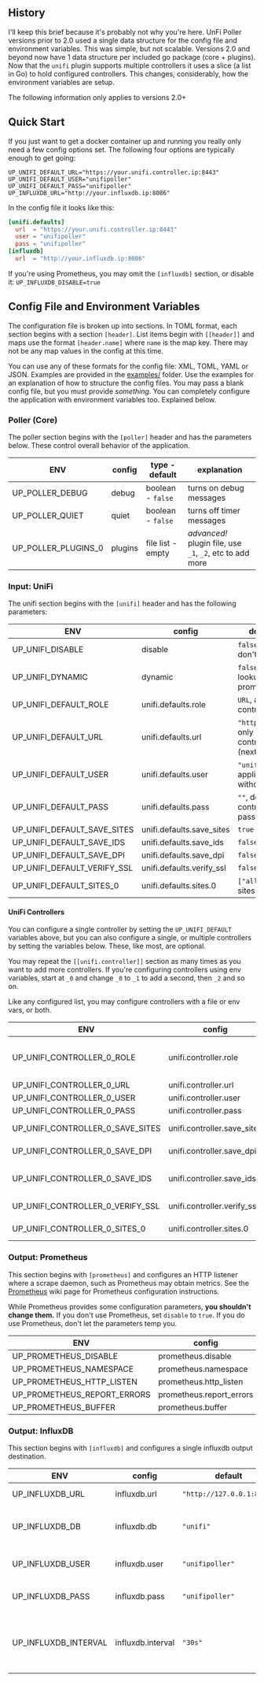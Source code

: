 ## History

I'll keep this brief because it's probably not why you're here. UnFi Poller versions
prior to 2.0 used a single data structure for the config file and environment
variables. This was simple, but not scalable. Versions 2.0 and beyond now have 1
data structure per included go package (core + plugins). Now that the `unifi` plugin
supports multiple controllers it uses a slice (a list in Go) to hold configured
controllers. This changes, considerably, how the environment variables are setup.

The following information only applies to versions 2.0+

## Quick Start

If you just want to get a docker container up and running you really only need a few
config options set. The following four options are typically enough to get going:

```shell
UP_UNIFI_DEFAULT_URL="https://your.unifi.controller.ip:8443"
UP_UNIFI_DEFAULT_USER="unifipoller"
UP_UNIFI_DEFAULT_PASS="unifipoller"
UP_INFLUXDB_URL="http://your.influxdb.ip:8086"
```

In the config file it looks like this:

```toml
[unifi.defaults]
  url  = "https://your.unifi.controller.ip:8443"
  user = "unifipoller"
  pass = "unifipoller"
[influxdb]
  url  = "http://your.influxdb.ip:8086"
```

If you're using Prometheus, you may omit the `[influxdb]` section, or disable it:
`UP_INFLUXDB_DISABLE=true`

## Config File and Environment Variables

The configuration file is broken up into sections. In TOML format, each section begins
with a section `[header]`. List items begin with `[[header]]` and maps use the
format `[header.name]` where `name` is the map key. There may not be any map values
in the config at this time.

You can use any of these formats for the config file: XML, TOML, YAML or JSON.
Examples are provided in the [examples/](../../tree/master/examples) folder.
Use the examples for an explanation of how to structure the config files.
You may pass a blank config file, but you must provide _something_. You can
completely configure the application with environment variables too. Explained below.

### Poller (Core)

The poller section begins with the `[poller]` header and has the parameters below.
These control overall behavior of the application.

|ENV|config|type - default|explanation|
|---|---|---|---|
UP_POLLER_DEBUG|debug|boolean - `false`|turns on debug messages|
UP_POLLER_QUIET|quiet|boolean - `false`|turns off timer messages|
UP_POLLER_PLUGINS_0|plugins|file list - empty|_advanced!_ plugin file, use `_1`, `_2`, etc to add more|

### Input: UniFi

The unifi section begins with the `[unifi]` header and has the following parameters:

|ENV|config|default, explanation|
|---|---|---|
UP_UNIFI_DISABLE|disable|`false`, turns off this input. don't do that!|
UP_UNIFI_DYNAMIC|dynamic|`false`, enables dynamic lookups (from prometheus)|
UP_UNIFI_DEFAULT_ROLE|unifi.defaults.role|`URL`, allows grouping controllers|
UP_UNIFI_DEFAULT_URL|unifi.defaults.url|`"https://127.0.0.1:8443"`, only applies if no controllers are defined (next section)|
UP_UNIFI_DEFAULT_USER|unifi.defaults.user|`"unifipoller"`, default applies to any controller without a username|
UP_UNIFI_DEFAULT_PASS|unifi.defaults.pass|`""`, default applies to any controller without a password|
UP_UNIFI_DEFAULT_SAVE_SITES|unifi.defaults.save_sites|`true`|
UP_UNIFI_DEFAULT_SAVE_IDS|unifi.defaults.save_ids|`false`|Only works with InfluxDB, and not very useful|
UP_UNIFI_DEFAULT_SAVE_DPI|unifi.defaults.save_dpi|`false`|
UP_UNIFI_DEFAULT_VERIFY_SSL|unifi.defaults.verify_ssl|`false`|
UP_UNIFI_DEFAULT_SITES_0|unifi.defaults.sites.0|`["all"]`, specify more sites with `_1`, `_2`, etc.|

#### UniFi Controllers

You can configure a single controller by setting the `UP_UNIFI_DEFAULT` variables above, but you can also
configure a single, or multiple controllers by setting the variables below.
These, like most, are optional.

You may repeat the `[[unifi.controller]]` section as many times as you want to add more controllers.
If you're configuring controllers using env variables, start at `_0` and change `_0` to `_1` to add a
second, then `_2` and so on.

Like any configured list, you may configure controllers with a file or env vars, or both.

|ENV|config|default, explanation|
|---|---|---|
UP_UNIFI_CONTROLLER_0_ROLE|unifi.controller.role|`URL`, allows grouping controllers, default applies to any controller without a role|
UP_UNIFI_CONTROLLER_0_URL|unifi.controller.url|`"https://127.0.0.1:8443"`|
UP_UNIFI_CONTROLLER_0_USER|unifi.controller.user|`"unifipoller"`|
UP_UNIFI_CONTROLLER_0_PASS|unifi.controller.pass|`""`|
UP_UNIFI_CONTROLLER_0_SAVE_SITES|unifi.controller.save_sites|`true`, Powers Network Sites dashboard|
UP_UNIFI_CONTROLLER_0_SAVE_DPI|unifi.controller.save_dpi|`false`, Powers DPI dashboard|
UP_UNIFI_CONTROLLER_0_SAVE_IDS|unifi.controller.save_ids|`false`, Only works with InfluxDB, and not very useful|
UP_UNIFI_CONTROLLER_0_VERIFY_SSL|unifi.controller.verify_ssl|`false`, Verify controller SSL certificate|
UP_UNIFI_CONTROLLER_0_SITES_0|unifi.controller.sites.0|`["all"]`, specify more sites with `_1`, `_2`, etc.|

### Output: Prometheus

This section begins with `[prometheus]` and configures an HTTP listener where a scrape daemon,
such as Prometheus may obtain metrics. See the [Prometheus](Prometheus) wiki page for Prometheus
configuration instructions.

While Prometheus provides some configuration parameters, **you shouldn't change them.**
If you don't use Prometheus, set `disable` to `true`.
If you do use Prometheus, don't let the parameters temp you.

|ENV|config|default|
|---|---|---|
UP_PROMETHEUS_DISABLE|prometheus.disable|`false`|
UP_PROMETHEUS_NAMESPACE|prometheus.namespace|`unifipoller`|
UP_PROMETHEUS_HTTP_LISTEN|prometheus.http_listen|`0.0.0.0:9130`|
UP_PROMETHEUS_REPORT_ERRORS|prometheus.report_errors|`false`|
UP_PROMETHEUS_BUFFER|prometheus.buffer|`50`|

### Output: InfluxDB

This section begins with `[influxdb]` and configures a single influxdb output destination.

|ENV|config|default|explanation|
|---|---|---|---|
UP_INFLUXDB_URL|influxdb.url|`"http://127.0.0.1:8086"`|influxdb URL|
UP_INFLUXDB_DB|influxdb.db|`"unifi"`|name of database you created in influx|
UP_INFLUXDB_USER|influxdb.user|`"unifipoller"`|username with access to database|
UP_INFLUXDB_PASS|influxdb.pass|`"unifipoller"`|password for username|
UP_INFLUXDB_INTERVAL|influxdb.interval|`"30s"`|how often to poll and collect metrics, ie `"1m"` or `"90s"`|
